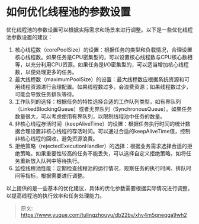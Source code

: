 # 如何优化线程池的参数设置

优化线程池的参数设置可以根据实际需求和场景来进行调整。以下是一些优化线程池参数设置的建议：

1. 核心线程数（corePoolSize）的设置：根据任务的类型和负载情况，合理设置核心线程数。如果任务是CPU密集型的，可以设置核心线程数与CPU核心数相等，以充分利用CPU资源。如果任务是I/O密集型的，可以适当增加核心线程数，以便处理更多的任务。
2. 最大线程数（maximumPoolSize）的设置：最大线程数应根据系统资源和可用线程资源进行合理配置。如果线程数过多，会浪费资源；如果线程数过少，可能会导致任务排队等待。
3. 工作队列的选择：根据任务的特性选择合适的工作队列类型，如有界队列（LinkedBlockingQueue）或者无界队列（SynchronousQueue）。如果任务数量很大，可以考虑使用有界队列，以限制线程池中任务的数量。
4. 非核心线程存活时间（keepAliveTime）的设置：根据任务执行时间的统计数据合理设置非核心线程的存活时间。可以通过合适的keepAliveTime值，控制非核心线程的回收，避免资源浪费。
5. 拒绝策略（rejectedExecutionHandler）的选择：根据业务需求选择合适的拒绝策略。如果重要性较高的任务不能丢失，可以选择自定义拒绝策略，如将任务重新放入队列中等待执行。
6. 监控线程池性能：定期检查线程池的运行情况，观察任务的执行时间、排队时间等指标，根据需要进行调整。

以上提供的是一些基本的优化建议，具体的优化参数需要根据实际情况进行调整，以提高线程池的执行效率和任务处理能力。


> 原文: <https://www.yuque.com/tulingzhouyu/db22bv/xhv4m5qneqga9wh2>